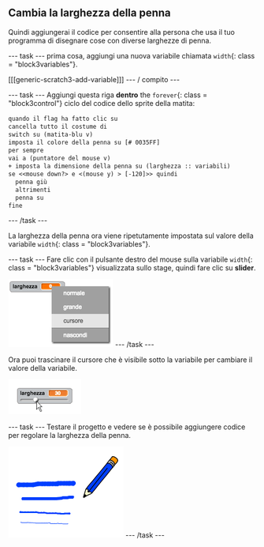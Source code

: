 ## Cambia la larghezza della penna

Quindi aggiungerai il codice per consentire alla persona che usa il tuo programma di disegnare cose con diverse larghezze di penna.

\--- task \--- prima cosa, aggiungi una nuova variabile chiamata `width`{: class = "block3variables"}.

[[[generic-scratch3-add-variable]]] \--- / compito \---

\--- task \--- Aggiungi questa riga **dentro** the `forever`{: class = "block3control"} ciclo del codice dello sprite della matita:

```blocks3
quando il flag ha fatto clic su
cancella tutto il costume di
switch su (matita-blu v)
imposta il colore della penna su [# 0035FF]
per sempre
vai a (puntatore del mouse v)
+ imposta la dimensione della penna su (larghezza :: variabili)
se <<mouse down?> e <(mouse y) > [-120]>> quindi 
  penna giù
  altrimenti
  penna su
fine
```

\--- /task \---

La larghezza della penna ora viene ripetutamente impostata sul valore della variabile `width`{: class = "block3variables"}.

\--- task \--- Fare clic con il pulsante destro del mouse sulla variabile `width`{: class = "block3variables"} visualizzata sullo stage, quindi fare clic su **slider**.

![schermata](images/paint-slider.png) \--- /task \---

Ora puoi trascinare il cursore che è visibile sotto la variabile per cambiare il valore della variabile.

![screenshot](images/paint-slider-change.png)

\--- task \--- Testare il progetto e vedere se è possibile aggiungere codice per regolare la larghezza della penna.

![screenshot](images/paint-width-test.png) \--- /task \---